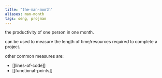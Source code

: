 ```yaml
---
title: "the-man-month"
aliases: man-month
tags: seng, projman 
---
```


the productivity of one person in one month.

can be used to measure the length of time/resources required to complete a project.

other common measures are:
- [[lines-of-code]]
- [[functional-points]]

